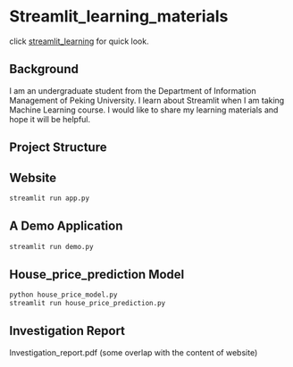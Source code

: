 # Streamlit_learning_materials
 click [streamlit_learning](https://applearning-lu4ftuuyfg7u6vaqqv9tkl.streamlit.app/) for quick look.
## Background
I am an undergraduate student from the Department of Information Management of Peking University. 
I learn about Streamlit when I am taking Machine Learning course.
I would like to share my learning materials and hope it will be helpful.
## Project Structure
## Website
```bash
streamlit run app.py
```
## A Demo Application
```bash
streamlit run demo.py
```
## House_price_prediction Model
```bash
python house_price_model.py
streamlit run house_price_prediction.py
```
## Investigation Report
Investigation_report.pdf (some overlap with the content of website)
